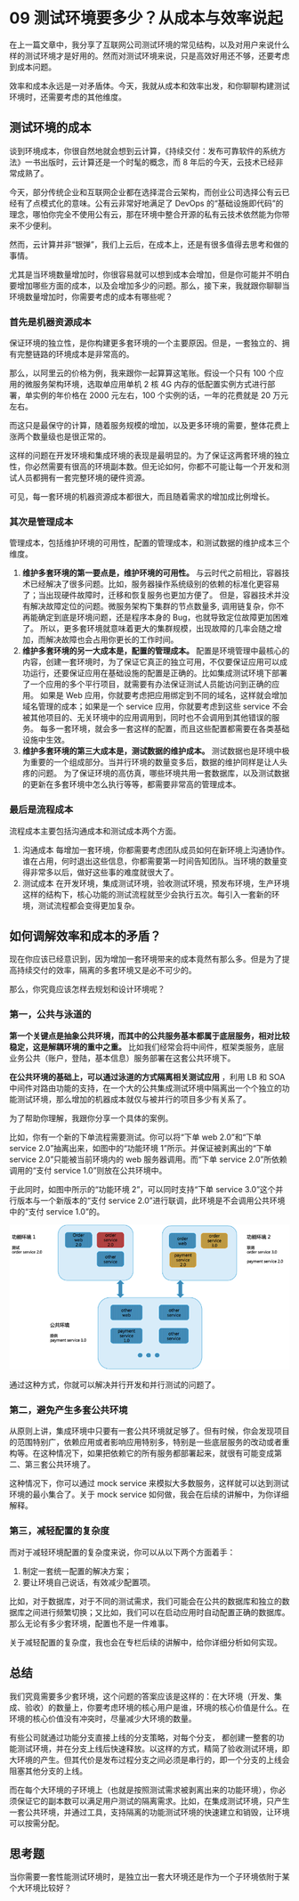 09 测试环境要多少？从成本与效率说起
===================

在上一篇文章中，我分享了互联网公司测试环境的常见结构，以及对用户来说什么样的测试环境才是好用的。然而对测试环境来说，只是高效好用还不够，还要考虑到成本问题。

效率和成本永远是一对矛盾体。今天，我就从成本和效率出发，和你聊聊构建测试环境时，还需要考虑的其他维度。

测试环境的成本
-------

谈到环境成本，你很自然地就会想到云计算，《持续交付：发布可靠软件的系统方法》一书出版时，云计算还是一个时髦的概念，而 8 年后的今天，云技术已经非常成熟了。

今天，部分传统企业和互联网企业都在选择混合云架构，而创业公司选择公有云已经有了点模式化的意味。公有云非常好地满足了 DevOps 的“基础设施即代码”的理念，哪怕你完全不使用公有云，那在环境中整合开源的私有云技术依然能为你带来不少便利。

然而，云计算并非“银弹”，我们上云后，在成本上，还是有很多值得去思考和做的事情。

尤其是当环境数量增加时，你很容易就可以想到成本会增加，但是你可能并不明白要增加哪些方面的成本，以及会增加多少的问题。那么，接下来，我就跟你聊聊当环境数量增加时，你需要考虑的成本有哪些呢？

### 首先是机器资源成本

保证环境的独立性，是你构建更多套环境的一个主要原因。但是，一套独立的、拥有完整链路的环境成本是非常高的。

那么，以阿里云的价格为例，我来跟你一起算算这笔账。假设一个只有 100 个应用的微服务架构环境，选取单应用单机 2 核 4G 内存的低配置实例方式进行部署，单实例的年价格在 2000 元左右，100 个实例的话，一年的花费就是 20 万元左右。

而这只是最保守的计算，随着服务规模的增加，以及更多环境的需要，整体花费上涨两个数量级也是很正常的。

这样的问题在开发环境和集成环境的表现是最明显的。为了保证这两套环境的独立性，你必然需要有很高的环境副本数。但无论如何，你都不可能让每一个开发和测试人员都拥有一套完整环境的硬件资源。

可见，每一套环境的机器资源成本都很大，而且随着需求的增加成比例增长。

### 其次是管理成本

管理成本，包括维护环境的可用性，配置的管理成本，和测试数据的维护成本三个维度。

1. **维护多套环境的第一要点是，维护环境的可用性。**    与云时代之前相比，容器技术已经解决了很多问题。比如，服务器操作系统级别的依赖的标准化更容易了；当出现硬件故障时，迁移和恢复服务也更加方便了。 但是，容器技术并没有解决故障定位的问题。微服务架构下集群的节点数量多, 调用链复杂，你不再能确定到底是环境问题，还是程序本身的 Bug，也就导致定位故障更加困难了。 所以，更多套环境就意味着更大的集群规模，出现故障的几率会随之增加，而解决故障也会占用你更长的工作时间。
2. **维护多套环境的另一大成本是，配置的管理成本。**    配置是环境管理中最核心的内容，创建一套环境时，为了保证它真正的独立可用，不仅要保证应用可以成功运行，还要保证应用在基础设施的配置是正确的。比如集成测试环境下部署了一个应用的多个平行项目，就需要有办法保证测试人员能访问到正确的应用。 如果是 Web 应用，你就要考虑把应用绑定到不同的域名，这样就会增加域名管理的成本；如果是一个 service 应用，你就要考虑到这些 service 不会被其他项目的、无关环境中的应用调用到，同时也不会调用到其他错误的服务。 每多一套环境，就会多一套这样的配置，而且这些配置都需要在各类基础设施中生效。
3. **维护多套环境的第三大成本是，测试数据的维护成本。**    测试数据也是环境中极为重要的一个组成部分。当并行环境的数量变多后，数据的维护同样是让人头疼的问题。 为了保证环境的高仿真，哪些环境共用一套数据库，以及测试数据的更新在多套环境中怎么执行等等，都需要非常高的管理成本。

### 最后是流程成本

流程成本主要包括沟通成本和测试成本两个方面。

1. 沟通成本 每增加一套环境，你都需要考虑团队成员如何在新环境上沟通协作。谁在占用，何时退出这些信息，你都需要第一时间告知团队。当环境的数量变得非常多以后，做好这些事的难度就很大了。
2. 测试成本 在开发环境，集成测试环境，验收测试环境，预发布环境，生产环境这样的结构下，核心功能的测试流程就至少会执行五次。每引入一套新的环境，测试流程都会变得更加复杂。

如何调解效率和成本的矛盾？
-------------

现在你应该已经意识到，因为增加一套环境带来的成本竟然有那么多。但是为了提高持续交付的效率，隔离的多套环境又是必不可少的。

那么，你究竟应该怎样去规划和设计环境呢？

### 第一，公共与泳道的

**第一个关键点是抽象公共环境，而其中的公共服务基本都属于底层服务，相对比较稳定，这是解耦环境的重中之重。**    比如我们经常会将中间件，框架类服务，底层业务公共（账户，登陆，基本信息）服务部署在这套公共环境下。

**在公共环境的基础上，可以通过泳道的方式隔离相关测试应用** ，利用 LB 和 SOA 中间件对路由功能的支持，在一个大的公共集成测试环境中隔离出一个个独立的功能测试环境，那么增加的机器成本就仅与被并行的项目多少有关系了。

为了帮助你理解，我跟你分享一个具体的案例。

比如，你有一个新的下单流程需要测试。你可以将“下单 web 2.0”和“下单 service 2.0”抽离出来，如图中的“功能环境 1”所示。并保证被剥离出的“下单 service 2.0”只能被当前环境内的 web 服务器调用。而“下单 service 2.0”所依赖调用的“支付 service 1.0”则放在公共环境中。

于此同时，如图中所示的“功能环境 2”，可以同时支持“下单 service 3.0”这个并行版本与一个新版本的“支付 service 2.0”进行联调，此环境是不会调用公共环境中的“支付 service 1.0”的。

![img](assets/a4497ca9571f432cf1e82629161872d0.png)

通过这种方式，你就可以解决并行开发和并行测试的问题了。

### 第二，避免产生多套公共环境

从原则上讲，集成环境中只要有一套公共环境就足够了。但有时候，你会发现项目的范围特别广，依赖应用或者影响应用特别多，特别是一些底层服务的改动或者重构等。在这种情况下，如果把依赖它的所有服务都部署起来，就很有可能变成第二、第三套公共环境了。

这种情况下，你可以通过 mock service 来模拟大多数服务，这样就可以达到测试环境的最小集合了。关于 mock service 如何做，我会在后续的讲解中，为你详细解释。

### 第三，减轻配置的复杂度

而对于减轻环境配置的复杂度来说，你可以从以下两个方面着手：

1. 制定一套统一配置的解决方案；
2. 要让环境自己说话，有效减少配置项。

比如，对于数据库，对于不同的测试需求，我们可能会在公共的数据库和独立的数据库之间进行频繁切换；又比如，我们可以在启动应用时自动配置正确的数据库。那么无论有多少套环境，配置也不是一件难事。

关于减轻配置的复杂度，我也会在专栏后续的讲解中，给你详细分析如何实现。

总结
---

我们究竟需要多少套环境，这个问题的答案应该是这样的：在大环境（开发、集成、验收）的数量上，你要考虑环境的核心用户是谁，环境的核心价值是什么。在环境的核心价值没有冲突时，尽量减少大环境的数量。

有些公司就通过功能分支直接上线的分支策略，对每个分支， 都创建一整套的功能测试环境，并在分支上线后快速释放。以这样的方式，精简了验收测试环境，即大环境的产生。但其代价是发布过程分支之间必须是串行的，即一个分支的上线会阻塞其他分支的上线。

而在每个大环境的子环境上（也就是按照测试需求被剥离出来的功能环境），你必须保证它的副本数可以满足用户测试的隔离需求。比如，在集成测试环境，只产生一套公共环境，并通过工具，支持隔离的功能测试环境的快速建立和销毁，让环境可以按需分配。

思考题
---

当你需要一套性能测试环境时，是独立出一套大环境还是作为一个子环境依附于某个大环境比较好？
